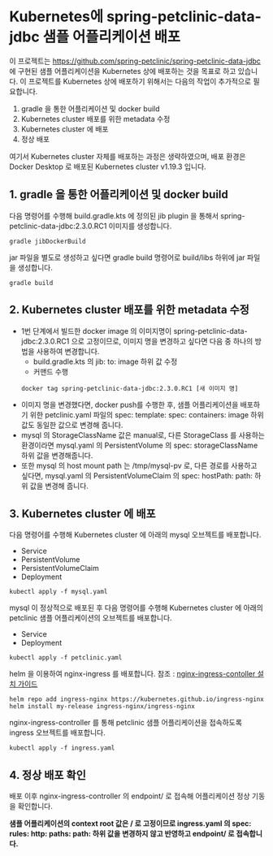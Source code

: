 # Kubernetes에 spring-petclinic-data-jdbc 샘플 어플리케이션 배포

이 프로젝트는 https://github.com/spring-petclinic/spring-petclinic-data-jdbc 에 구현된 샘플 어플리케이션을 Kubernetes 상에 배포하는 것을 목표로 하고 있습니다.
이 프로젝트를 Kubernetes 상에 배포하기 위해서는 다음의 작업이 추가적으로 필요합니다.
1. gradle 을 통한 어플리케이션 및 docker build
2. Kubernetes cluster 배포를 위한 metadata 수정
3. Kubernetes cluster 에 배포 
4. 정상 배포  

여기서 Kubernetes cluster 자체를 배포하는 과정은 생략하였으며, 배포 환경은 Docker Desktop 로 배포된 Kubernetes cluster v1.19.3 입니다.

## 1. gradle 을 통한 어플리케이션 및 docker build

다음 명령어를 수행해 build.gradle.kts 에 정의된 jib plugin 을 통해서 spring-petclinic-data-jdbc:2.3.0.RC1 이미지를 생성합니다.

```
gradle jibDockerBuild
```
jar 파일을 별도로 생성하고 싶다면 gradle build 명령어로 build/libs 하위에 jar 파일을 생성합니다. 

```
gradle build
```

## 2. Kubernetes cluster 배포를 위한 metadata 수정

* 1번 단계에서 빌드한 docker image 의 이미지명이 spring-petclinic-data-jdbc:2.3.0.RC1 으로 고정이므로, 이미지 명을 변경하고 싶다면 다음 중 하나의 방법을 사용하여 변경합니다.
  + build.gradle.kts 의 jib: to: image 하위 값 수정
  + 커맨드 수행
  ```
  docker tag spring-petclinic-data-jdbc:2.3.0.RC1 [새 이미지 명] 
  ```
* 이미지 명을 변경했다면, docker push를 수행한 후, 샘플 어플리케이션을 배포하기 위한 petclinic.yaml 파일의 spec: template: spec: containers: image 하위 값도 동일한 값으로 변경해 줍니다.
* mysql 의 StorageClassName 값은 manual로, 다른 StorageClass 를 사용하는 환경이라면 mysql.yaml 의 PersistentVolume 의 spec: storageClassName 하위 값을 변경해줍니다.
* 또한 mysql 의 host mount path 는 /tmp/mysql-pv 로, 다른 경로를 사용하고 싶다면, mysql.yaml 의 PersistentVolumeClaim 의 spec: hostPath: path: 하위 값을 변경해 줍니다.

## 3. Kubernetes cluster 에 배포

다음 명령어를 수행해 Kubernetes cluster 에 아래의 mysql 오브젝트를 배포합니다.
* Service
* PersistentVolume
* PersistentVolumeClaim
* Deployment

```
kubectl apply -f mysql.yaml
```

mysql 이 정상적으로 배포된 후 다음 명령어를 수행해 Kubernetes cluster 에 아래의 petclinic 샘플 어플리케이션의 오브젝트를 배포합니다.
* Service
* Deployment

```
kubectl apply -f petclinic.yaml
```

helm 을 이용하여 nginx-ingress 를 배포합니다.
참조 : [nginx-ingress-contoller 설치 가이드](https://kubernetes.github.io/ingress-nginx/deploy/#using-helm)

```
helm repo add ingress-nginx https://kubernetes.github.io/ingress-nginx
helm install my-release ingress-nginx/ingress-nginx
```

nginx-ingress-controller 를 통해 petclinic 샘플 어플리케이션을 접속하도록 ingress 오브젝트를 배포합니다.

```
kubectl apply -f ingress.yaml
```

## 4. 정상 배포 확인

배포 이후 nginx-ingress-controller 의 endpoint/ 로 접속해 어플리케이션 정상 기동을 확인합니다.

**샘플 어플리케이션의 context root 값은 / 로 고정이므로 ingress.yaml 의 spec: rules: http: paths: path: 하위 값을 변경하지 않고 반영하고 endpoint/ 로 접속합니다.**
